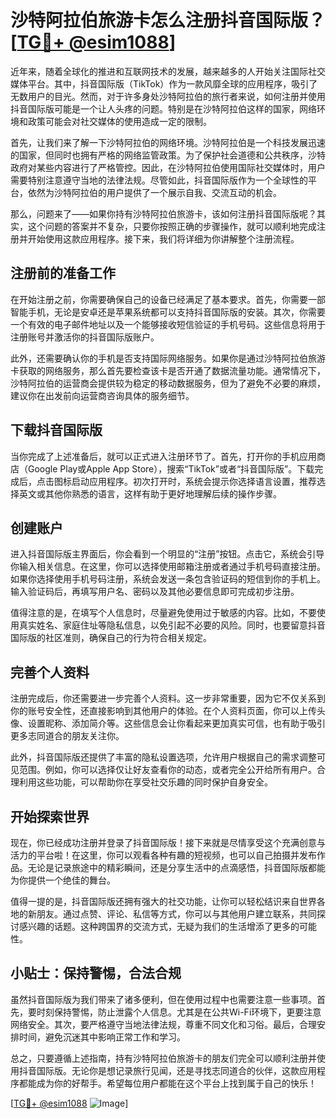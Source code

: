 # 沙特阿拉伯旅游卡怎么注册抖音国际版？[[TG💪+ @esim1088](https://t.me/s/esim1088)]

近年来，随着全球化的推进和互联网技术的发展，越来越多的人开始关注国际社交媒体平台。其中，抖音国际版（TikTok）作为一款风靡全球的应用程序，吸引了无数用户的目光。然而，对于许多身处沙特阿拉伯的旅行者来说，如何注册并使用抖音国际版可能是一个让人头疼的问题。特别是在沙特阿拉伯这样的国家，网络环境和政策可能会对社交媒体的使用造成一定的限制。

首先，让我们来了解一下沙特阿拉伯的网络环境。沙特阿拉伯是一个科技发展迅速的国家，但同时也拥有严格的网络监管政策。为了保护社会道德和公共秩序，沙特政府对某些内容进行了严格管控。因此，在沙特阿拉伯使用国际社交媒体时，用户需要特别注意遵守当地的法律法规。尽管如此，抖音国际版作为一个全球性的平台，依然为沙特阿拉伯的用户提供了一个展示自我、交流互动的机会。

那么，问题来了——如果你持有沙特阿拉伯旅游卡，该如何注册抖音国际版呢？其实，这个问题的答案并不复杂，只要你按照正确的步骤操作，就可以顺利地完成注册并开始使用这款应用程序。接下来，我们将详细为你讲解整个注册流程。

## 注册前的准备工作

在开始注册之前，你需要确保自己的设备已经满足了基本要求。首先，你需要一部智能手机，无论是安卓还是苹果系统都可以支持抖音国际版的安装。其次，你需要一个有效的电子邮件地址以及一个能够接收短信验证的手机号码。这些信息将用于注册账号并激活你的抖音国际版账户。

此外，还需要确认你的手机是否支持国际网络服务。如果你是通过沙特阿拉伯旅游卡获取的网络服务，那么首先要检查该卡是否开通了数据流量功能。通常情况下，沙特阿拉伯的运营商会提供较为稳定的移动数据服务，但为了避免不必要的麻烦，建议你在出发前向运营商咨询具体的服务细节。

## 下载抖音国际版

当你完成了上述准备后，就可以正式进入注册环节了。首先，打开你的手机应用商店（Google Play或Apple App Store），搜索“TikTok”或者“抖音国际版”。下载完成后，点击图标启动应用程序。初次打开时，系统会提示你选择语言设置，推荐选择英文或其他你熟悉的语言，这样有助于更好地理解后续的操作步骤。

## 创建账户

进入抖音国际版主界面后，你会看到一个明显的“注册”按钮。点击它，系统会引导你输入相关信息。在这里，你可以选择使用邮箱注册或者通过手机号码直接注册。如果你选择使用手机号码注册，系统会发送一条包含验证码的短信到你的手机上。输入验证码后，再填写用户名、密码以及其他必要信息即可完成初步注册。

值得注意的是，在填写个人信息时，尽量避免使用过于敏感的内容。比如，不要使用真实姓名、家庭住址等隐私信息，以免引起不必要的风险。同时，也要留意抖音国际版的社区准则，确保自己的行为符合相关规定。

## 完善个人资料

注册完成后，你还需要进一步完善个人资料。这一步非常重要，因为它不仅关系到你的账号安全性，还直接影响到其他用户的体验。在个人资料页面，你可以上传头像、设置昵称、添加简介等。这些信息会让你看起来更加真实可信，也有助于吸引更多志同道合的朋友关注你。

此外，抖音国际版还提供了丰富的隐私设置选项，允许用户根据自己的需求调整可见范围。例如，你可以选择仅让好友查看你的动态，或者完全公开给所有用户。合理利用这些功能，可以帮助你在享受社交乐趣的同时保护自身安全。

## 开始探索世界

现在，你已经成功注册并登录了抖音国际版！接下来就是尽情享受这个充满创意与活力的平台啦！在这里，你可以观看各种有趣的短视频，也可以自己拍摄并发布作品。无论是记录旅途中的精彩瞬间，还是分享生活中的点滴感悟，抖音国际版都能为你提供一个绝佳的舞台。

值得一提的是，抖音国际版还拥有强大的社交功能，让你可以轻松结识来自世界各地的新朋友。通过点赞、评论、私信等方式，你可以与其他用户建立联系，共同探讨感兴趣的话题。这种跨国界的交流方式，无疑为我们的生活增添了更多的可能性。

## 小贴士：保持警惕，合法合规

虽然抖音国际版为我们带来了诸多便利，但在使用过程中也需要注意一些事项。首先，要时刻保持警惕，防止泄露个人信息。尤其是在公共Wi-Fi环境下，更要注意网络安全。其次，要严格遵守当地法律法规，尊重不同文化和习俗。最后，合理安排时间，避免沉迷其中影响正常工作和学习。

总之，只要遵循上述指南，持有沙特阿拉伯旅游卡的朋友们完全可以顺利注册并使用抖音国际版。无论你是想记录旅行见闻，还是寻找志同道合的伙伴，这款应用程序都能成为你的好帮手。希望每位用户都能在这个平台上找到属于自己的快乐！

[[TG💪+ @esim1088](https://t.me/s/esim1088) ![Image](https://i.postimg.cc/4NQfJmqS/Snipaste-2025-05-13-00-14-12.png)]